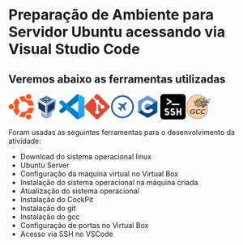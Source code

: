 # Preparação de Ambiente para Servidor Ubuntu acessando via Visual Studio Code

## Veremos abaixo as ferramentas utilizadas

<img src=logoubuntu.png width=50 height=50><img src=logovirtualbox.png width=50 height=50><img src=vscodelogo.png width=50 height=50><img src=gitlogo.png width=50 height=50><img src=cockpitlogo.png width=50 height=50><img src=linguagemc.png width=50 height=50><img src=sshlogo.png width=50 height=50><img src=logogcc.png width=50 height=50>

Foram usadas as seguintes ferramentas para o desenvolvimento da atividade:

- Download do sistema operacional linux
- Ubuntu Server
- Configuração da máquina virtual no Virtual Box
- Instalação do sistema operacional na máquina criada
- Atualização do sistema operacional
- Instalação do CockPit
- Instalação do git
- Instalação do gcc
- Configuração de portas no Virtual Box
- Acesso via SSH no VSCode
